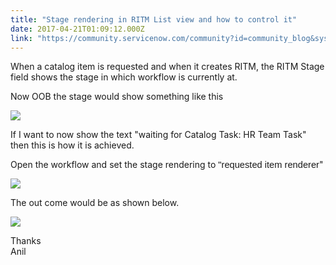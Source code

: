 ```yaml
---
title: "Stage rendering in RITM List view and how to control it"
date: 2017-04-21T01:09:12.000Z
link: "https://community.servicenow.com/community?id=community_blog&sys_id=3cecea65dbd0dbc01dcaf3231f961967"
---
```

<p>When a catalog item is requested and when it creates RITM, the RITM Stage field shows the stage in which workflow is currently at.</p><p>Now OOB the stage would show something like this</p><p></p><p><img  class="image-1 jive-image" src="a851e502dbdcd344e9737a9e0f961949.iix" style="max-width: 1200px; max-height: 900px;"/></p><p></p><p>If I want to now show the text "waiting for Catalog Task: HR Team Task" then this is how it is achieved.</p><p>Open the workflow and set the stage rendering to <span style="font-size: 11.0pt; font-family: 'Calibri',sans-serif;">"requested item renderer</span>" </p><p></p><p><img  class="image-3 jive-image" src="0cf65886dbd41f048c8ef4621f961916.iix" style="max-width: 1200px; max-height: 900px;"/></p><p>The out come would be as shown below.</p><p><img  class="image-2 jive-image" src="c48b30cadb1c9344e9737a9e0f9619b7.iix" style="max-width: 1200px; max-height: 900px;"/></p><p></p><p>Thanks<br/>Anil</p>
